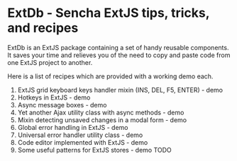 # ExtDb - Sencha ExtJS tips, tricks, and recipes

ExtDb is an ExtJS package containing a set of handy reusable components. It saves your time and relieves you of the need to copy and paste code from one ExtJS project to another. 

Here is a list of recipes which are provided with a working demo each.

1. ExtJS grid keyboard keys handler mixin (INS, DEL, F5, ENTER) - demo
2. Hotkeys in ExtJS - demo
3. Async message boxes - demo
4. Yet another Ajax utility class with async methods - demo
5. Mixin detecting unsaved changes in a modal form - demo
6. Global error handling in ExtJS - demo
7. Universal error handler utility class - demo
8. Code editor implemented with ExtJS - demo
9. Some useful patterns for ExtJS stores - demo
TODO
